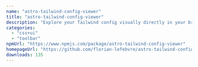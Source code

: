 ```yaml
---
name: "astro-tailwind-config-viewer"
title: "astro-tailwind-config-viewer"
description: "Explore your Tailwind config visually directly in your browser while developing."
categories:
  - "css+ui"
  - "toolbar"
npmUrl: "https://www.npmjs.com/package/astro-tailwind-config-viewer"
homepageUrl: "https://github.com/florian-lefebvre/astro-tailwind-config-viewer"
downloads: 135
---
```


